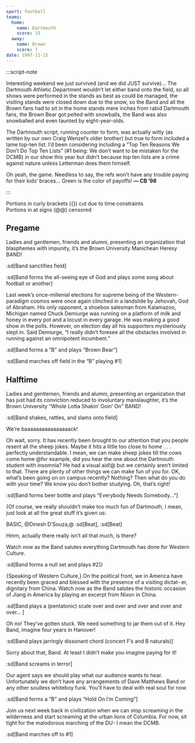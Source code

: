 ```yaml
---
sport: football
teams:
  home:
    name: Dartmouth
    score: 13
  away:
    name: Brown
    score: 7
date: 1997-11-15
---
```


:::script-note

Interesting weekend we just survived (and we did JUST survive)... The Dartmouth Athletic Department wouldn’t let either band onto the field, so all shows were performed in the stands as best as could be managed, the visiting stands were closed down due to the snow, so the Band and all the Brown fans had to sit in the home stands mere inches from rabid Dartmouth fans, the Brown Bear got pelted with snowballs, the Band was also snowballed and even taunted by eight-year-olds.

The Dartmouth script, running counter to form, was actually witty (as written by our own Craig Wenzel’s older brother) but true to form included a lame top-ten list. I’d been considering including a “Top Ten Reasons We Don’t Do Top Ten Lists” (#1 being: We don’t want to be mistaken for the DCMB) in our show this year but didn’t because top ten lists are a crime against nature unless Letterman does them himself.

Oh yeah, the game. Needless to say, the refs won’t have any trouble paying for their kids’ braces... Green is the color of payoffs! **— CB ’98**

:::

Portions in curly brackets ({}) cut due to time constraints\
Portions in at signs (@@) censored

## Pregame

Ladies and gentlemen, friends and alumni, presenting an organization that blasphemes with impunity, it’s the Brown University Manichean Heresy BAND!

:sd[Band sanctifies field]

:sd[Band forms the all-seeing eye of God and plays some song about football or another]

Last week’s once-millenial elections for supreme being of the Western-paradigm cosmos were once again clinched in a landslide by Jehovah, God of Abraham. His only opponent, a shoebox salesman from Kalamazoo, Michigan named Chuck Demiurge was running on a platform of milk and honey in every pot and a locust in every garage. He was making a good show in the polls. However, on election day all his supporters mysteriously slept in. Said Demiurge, “I really didn’t foresee all the obstacles involved in running against an omnipotent incumbent.”

:sd[Band forms a “B” and plays “Brown Bear”]

:sd[Band marches off field in the “B” playing #1]

## Halftime

Ladies and gentlemen, friends and alumni, presenting an organization that has just had its conviction reduced to involuntary manslaughter, it’s the Brown University “Whole Lotta Shakin’ Goin’ On” BAND!

:sd[Band shakes, rattles, and slams onto field]

We’re baaaaaaaaaaaaaaaack!

Oh wait, sorry. It has recently been brought to our attention that you people resent all the sheep jokes. Maybe it hits a little too close to home . . . perfectly understandable. I mean, we can make sheep jokes till the cows come home @for example, did you hear the one about the Dartmouth student with insomnia? He had a visual aid!@ but we certainly aren’t limited to that. There are plenty of other things we can make fun of you for. OK, what’s been going on on campus recently? Nothing? Then what do you do with your time? We know you don’t bother studying. Oh, that’s right!

:sd[Band forms beer bottle and plays “Everybody Needs Somebody...”]

{Of course, we really shouldn’t make too much fun of Dartmouth, I mean, just look at all the great stuff it’s given us:

BASIC, @Dinesh D’Souza,@ :sd[Beat], :sd[Beat]

Hmm, actually there really isn’t all that much, is there?

Watch now as the Band salutes everything Dartmouth has done for Western Culture.

:sd[Band forms a null set and plays #2]}

{Speaking of Western Culture,} On the political front, we in America have recently been graced and blessed with the presence of a visiting dictat- er, dignitary from China. Watch now as the Band salutes the historic occasion of Jiang in America by playing an excerpt from Nixon in China.

:sd[Band plays a (pentatonic) scale over and over and over and over and over... ]

Oh no! They’ve gotten stuck. We need something to jar them out of it. Hey Band, imagine four years in Hanover!

:sd[Band plays jarringly dissonant chord (concert F’s and B naturals)]

Sorry about that, Band. At least I didn’t make you imagine paying for it!

:sd[Band screams in terror]

Our agent says we should play what our audience wants to hear. Unfortunately we don’t have any arrangements of Dave Matthews Band or any other soulless whiteboy funk. You’ll have to deal with real soul for now.

:sd[Band forms a “B” and plays “Hold On I’m Coming”]

Join us next week back in civilization when we can stop screaming in the wilderness and start screaming at the urban lions of Columbia. For now, sit tight for the malodorous marching of the DU- I mean the DCMB.

:sd[Band marches off to #1]
